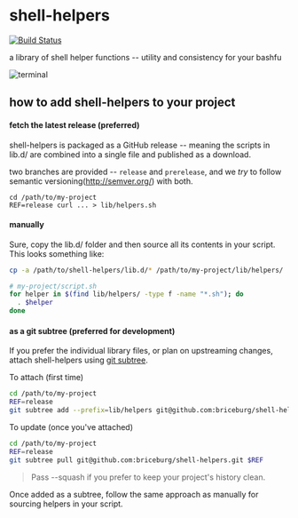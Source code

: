 # shell-helpers
[![Build Status](https://travis-ci.org/briceburg/shell-helpers.svg?branch=master)](https://travis-ci.org/briceburg/shell-helpers)

a library of shell helper functions -- utility and consistency for your bashfu

![terminal](http://icons.iconarchive.com/icons/froyoshark/enkel/128/Terminal-icon.png)


## how to add shell-helpers to your project

#### fetch the latest release (preferred)

shell-helpers is packaged as a GitHub release -- meaning the scripts in lib.d/
are combined into a single file and published as a download.

two branches are provided -- `release` and `prerelease`, and we _try_ to follow semantic versioning(http://semver.org/) with both.

```
cd /path/to/my-project
REF=release curl ... > lib/helpers.sh
```

#### manually

Sure, copy the lib.d/ folder and then source all its contents in your script.
This looks something like:

```sh
cp -a /path/to/shell-helpers/lib.d/* /path/to/my-project/lib/helpers/
```

```sh
# my-project/script.sh
for helper in $(find lib/helpers/ -type f -name "*.sh"); do
  . $helper
done
```

#### as a git subtree (preferred for development)

If you prefer the individual library files, or plan on upstreaming changes,
attach shell-helpers using [git subtree](http://git.kernel.org/cgit/git/git.git/plain/contrib/subtree/git-subtree.txt).

To attach (first time)
```sh
cd /path/to/my-project
REF=release
git subtree add --prefix=lib/helpers git@github.com:briceburg/shell-helpers.git $REF
```

To update (once you've attached)
```sh
cd /path/to/my-project
REF=release
git subtree pull git@github.com:briceburg/shell-helpers.git $REF
```
> Pass --squash if you prefer to keep your project's history clean.

Once added as a subtree, follow the same approach as manually for sourcing
helpers in your script.
